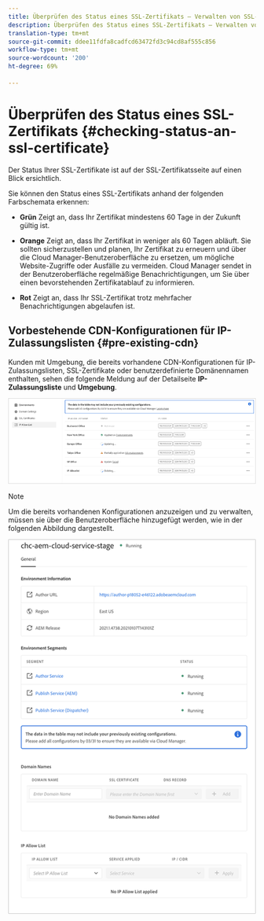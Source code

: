 ```yaml
---
title: Überprüfen des Status eines SSL-Zertifikats – Verwalten von SSL-Zertifikaten
description: Überprüfen des Status eines SSL-Zertifikats – Verwalten von SSL-Zertifikaten
translation-type: tm+mt
source-git-commit: ddee11fdfa8cadfcd63472fd3c94cd8af555c856
workflow-type: tm+mt
source-wordcount: '200'
ht-degree: 69%

---
```



# Überprüfen des Status eines SSL-Zertifikats {#checking-status-an-ssl-certificate}

Der Status Ihrer SSL-Zertifikate ist auf der SSL-Zertifikatsseite auf einen Blick ersichtlich.

Sie können den Status eines SSL-Zertifikats anhand der folgenden Farbschemata erkennen:

* **Grün**
Zeigt an, dass Ihr Zertifikat mindestens 60 Tage in der Zukunft gültig ist.

* **Orange**
Zeigt an, dass Ihr Zertifikat in weniger als 60 Tagen abläuft. Sie sollten sicherzustellen und planen, Ihr Zertifikat zu erneuern und über die Cloud Manager-Benutzeroberfläche zu ersetzen, um mögliche Website-Zugriffe oder Ausfälle zu vermeiden. Cloud Manager sendet in der Benutzeroberfläche regelmäßige Benachrichtigungen, um Sie über einen bevorstehenden Zertifikatablauf zu informieren.

* **Rot**
Zeigt an, dass Ihr SSL-Zertifikat trotz mehrfacher Benachrichtigungen abgelaufen ist.

## Vorbestehende CDN-Konfigurationen für IP-Zulassungslisten {#pre-existing-cdn}

Kunden mit Umgebung, die bereits vorhandene CDN-Konfigurationen für IP-Zulassungslisten, SSL-Zertifikate oder benutzerdefinierte Domänennamen enthalten, sehen die folgende Meldung auf der Detailseite **IP-Zulassungsliste** und **Umgebung**.

![](/help/implementing/cloud-manager/assets/ip-allow-list-1.png)

>[!NOTE]
>Um die bereits vorhandenen Konfigurationen anzuzeigen und zu verwalten, müssen sie über die Benutzeroberfläche hinzugefügt werden, wie in der folgenden Abbildung dargestellt.

![](/help/implementing/cloud-manager/assets/ip-allow-list-2.png)